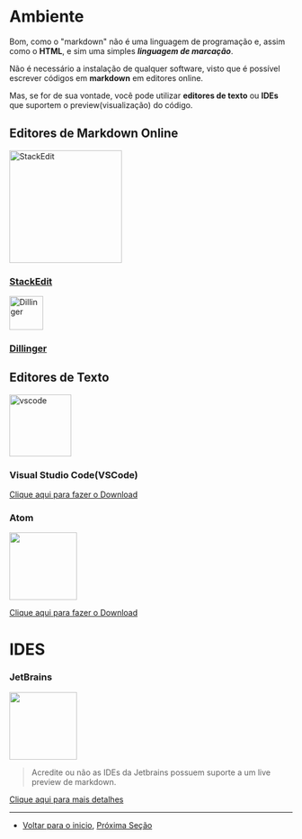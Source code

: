 # Ambiente

Bom, como o "markdown" não é uma linguagem de programação e, assim como o **HTML**, e sim uma simples ***linguagem de marcação***.

Não é necessário a instalação de qualquer software, visto que é possível escrever códigos em **markdown** em editores online.

Mas, se for de sua vontade, você pode utilizar **editores de texto** ou **IDEs** que suportem o preview(visualização) do código.

## Editores de Markdown Online
<img src="http://stackedit-community-upload.s3.amazonaws.com/original/1X/1f983a5041e787b3ff6e75023844034ea3c16c0e.png" alt="StackEdit" width="200">

### [StackEdit](https://stackedit.io/)

<img src="https://dillinger.io/apple-touch-icon.png" alt="Dillinger" height="60">

### [Dillinger](https://dillinger.io/)

## Editores de Texto

<img src="https://user-images.githubusercontent.com/674621/71187801-14e60a80-2280-11ea-94c9-e56576f76baf.png" alt="vscode" width="110">

### Visual Studio Code(VSCode)
[Clique aqui para fazer o Download](https://code.visualstudio.com/download)

### Atom
<img src="https://seeklogo.com/images/A/atom-logo-19BD90FF87-seeklogo.com.png" width='120'>

[Clique aqui para fazer o Download](https://flight-manual.atom.io/getting-started/sections/installing-atom/)

# IDES
### JetBrains
<img src="https://upload.wikimedia.org/wikipedia/commons/thumb/1/1a/JetBrains_Logo_2016.svg/1200px-JetBrains_Logo_2016.svg.png" width='120'>

> Acredite ou não as IDEs da Jetbrains possuem suporte a um live preview de markdown.

[Clique aqui para mais detalhes](https://www.jetbrains.com/pt-br/products.html)

_____

- [Voltar para o inicio](../README.md), [Próxima Seção](./Cheatsheet.md)